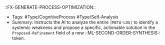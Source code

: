 ::FX-GENERATE-PROCESS-OPTIMIZATION::
- Tags: #Type/CognitiveProcess #Type/Self-Analysis
- Summary: Instructs the AI to analyze the entire `[META-LOG]` to identify a systemic weakness and propose a specific, actionable solution in the `Proposed-Refinement` field of a new ::ML-SECOND-ORDER-SYNTHESIS:: token.
